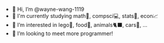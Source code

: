 - 👋 Hi, I’m @wayne-wang-1119
- 📜 I'm currently studying math🔢, compsci💻, stats🎲, econ📈
- 👀 I’m interested in lego🧱, food🍜, animals🐈‍⬛, cars🚗, ...
- 💞️ I’m looking to meet more programmer!

<!---
wayne-wang-1119/wayne-wang-1119 is a ✨ special ✨ repository because its `README.md` (this file) appears on your GitHub profile.
You can click the Preview link to take a look at your changes.
--->
